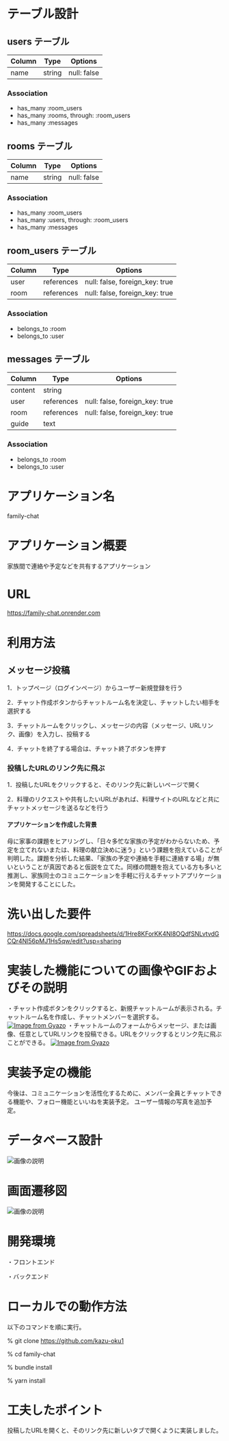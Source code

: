 # テーブル設計

## users テーブル

| Column             | Type   | Options     |
| ------------------ | ------ | ----------- |
| name               | string | null: false |

### Association

- has_many :room_users
- has_many :rooms, through: :room_users
- has_many :messages

## rooms テーブル

| Column | Type   | Options     |
| ------ | ------ | ----------- |
| name   | string | null: false |

### Association

- has_many :room_users
- has_many :users, through: :room_users
- has_many :messages

## room_users テーブル

| Column | Type       | Options                        |
| ------ | ---------- | ------------------------------ |
| user   | references | null: false, foreign_key: true |
| room   | references | null: false, foreign_key: true |

### Association

- belongs_to :room
- belongs_to :user

## messages テーブル

| Column  | Type       | Options                        |
| ------- | ---------- | ------------------------------ |
| content | string     |                                |
| user    | references | null: false, foreign_key: true |
| room    | references | null: false, foreign_key: true |
| guide   | text       |                                |

### Association

- belongs_to :room
- belongs_to :user

# アプリケーション名
family-chat

# アプリケーション概要
家族間で連絡や予定などを共有するアプリケーション

# URL
https://family-chat.onrender.com

# 利用方法
## メッセージ投稿
1．トップページ（ログインページ）からユーザー新規登録を行う

2．チャット作成ボタンからチャットルーム名を決定し、チャットしたい相手を選択する

3．チャットルームをクリックし、メッセージの内容（メッセージ、URLリンク、画像）を入力し、投稿する

4．チャットを終了する場合は、チャット終了ボタンを押す

### 投稿したURLのリンク先に飛ぶ
1．投稿したURLをクリックすると、そのリンク先に新しいページで開く

2．料理のリクエストや共有したいURLがあれば、料理サイトのURLなどと共にチャットメッセージを送るなどを行う

#### アプリケーションを作成した背景
母に家事の課題をヒアリングし、「日々多忙な家族の予定がわからないため、予定を立てれないまたは、料理の献立決めに迷う」という課題を抱えていることが判明した。課題を分析した結果、「家族の予定や連絡を手軽に連絡する場」が無いということが真因であると仮説を立てた。同様の問題を抱えている方も多いと推測し、家族同士のコミュニケーションを手軽に行えるチャットアプリケーションを開発することにした。

# 洗い出した要件
https://docs.google.com/spreadsheets/d/1Hre8KForKK4Nl8OQdfSNLvtvdGCQr4Nl56pMJ1Hs5qw/edit?usp=sharing

# 実装した機能についての画像やGIFおよびその説明
・チャット作成ボタンをクリックすると、新規チャットルームが表示される。チャットルーム名を作成し、チャットメンバーを選択する。
[![Image from Gyazo](https://i.gyazo.com/77c8d9f2347cfe8fcc33edffe8cb4cfe.gif)](https://gyazo.com/77c8d9f2347cfe8fcc33edffe8cb4cfe)
・チャットルームのフォームからメッセージ、または画像、任意としてURLリンクを投稿できる。URLをクリックするとリンク先に飛ぶことができる。
[![Image from Gyazo](https://i.gyazo.com/4270868e9e156def0287ffbae2eb6081.gif)](https://gyazo.com/4270868e9e156def0287ffbae2eb6081)

# 実装予定の機能
今後は、コミュニケーションを活性化するために、メンバー全員とチャットできる機能や、フォロー機能といいねを実装予定。
ユーザー情報の写真を追加予定。

# データベース設計
![画像の説明](https://github.com/kazu-oku1/family-chat/commit/166d0b7b4af62b8c5560e58d7c5b6780e22bdf87#diff-6ce1801b745715af6f19c5b1380c1f4b70f31e754ad95f4f4ba6f2006c1eca87)

# 画面遷移図
![画像の説明](https://github.com/kazu-oku1/family-chat/commit/166d0b7b4af62b8c5560e58d7c5b6780e22bdf87#diff-2293bd87dc17ab9342a6c74d0ec86fd6c81fe0babc3c5a343aae05229d5ea174)

# 開発環境
・フロントエンド

・バックエンド

# ローカルでの動作方法
以下のコマンドを順に実行。

% git clone https://github.com/kazu-oku1

% cd family-chat

% bundle install

% yarn install

# 工夫したポイント
投稿したURLを開くと、そのリンク先に新しいタブで開くように実装しました。
